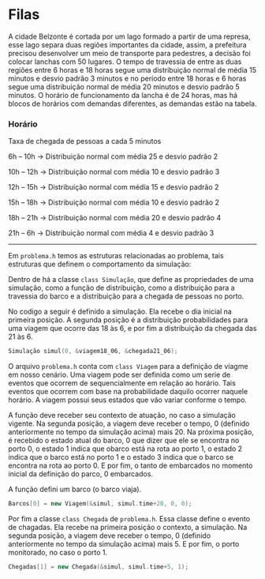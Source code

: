 # Filas

A cidade Belzonte é cortada por um lago formado a partir de uma represa, esse lago separa duas regiões importantes da cidade, assim, a prefeitura precisou desenvolver um meio de transporte para pedestres, a decisão foi colocar lanchas com 50 lugares.
O tempo de travessia de entre as duas regiões entre 6 horas e 18 horas segue uma distribuição normal de média 15 minutos e desvio padrão 3 minutos e no período entre 18 horas e 6 horas segue uma distribuição normal de média 20 minutos e desvio padrão 5 minutos.
O horário de funcionamento da lancha é de 24 horas, mas há blocos de horários com demandas diferentes, as demandas estão na tabela.

### Horário
Taxa de chegada de pessoas a cada 5 minutos 

6h – 10h -> Distribuição normal com média 25 e desvio padrão 2 

10h – 12h -> Distribuição normal com média 10 e desvio padrão 3 

12h – 15h -> Distribuição normal com média 15 e desvio padrão 2

15h – 18h -> Distribuição normal com média 10 e desvio padrão 2

18h – 21h -> Distribuição normal com média 20 e desvio padrão 4

21h – 6h -> Distribuição normal com média 4 e desvio padrão 3

---

Em `problema.h` temos as estruturas relacionadas ao problema, tais estruturas que definem o comportamento da simulação:

Dentro de há a classe `class Simulação`, que define as propriedades de uma simulação, como a função de distribuição, como a distribuição para a travessia do barco e a distribuição para a chegada de pessoas no porto.

No codigo a seguir é definido a simulação. Ela recebe o dia inicial na primeira posição. A segunda posição é a distribuição probabilidades para uma viagem que ocorre das 18 às 6, e por fim a distribuição da chegada das 21 às 6. 
```c++
Simulação simul(0, &viagem18_06, &chegada21_06);
```

O arquivo `problema.h` conta com `class Viagem` para a definição de viagme em nosso cenário. Uma viagem pode ser definida como um serie de eventos que ocorrem de sequencialmente em relação ao horário. Tais eventos que ocorrem com base na probabilidade daquilo ocorrer naquele horário. A viagem possui seus estados que vão variar conforme o tempo.

A função deve receber seu contexto de atuação, no caso a simulação vigente. Na segunda posição, a viagem deve receber o tempo, 0 (definido anteriormente no tempo da simulação acima) mais 20. Na próxima posição, é recebido o estado atual do barco, 0 que dizer que ele se encontra no porto 0, o estado 1 indica que obarco está na rota ao porto 1, o estado 2 indica que o barco está no porto 1 e o estado 3 indica que o barco se encontra na rota ao porto 0. E por fim, o tanto de embarcados no momento inicial da definição do parco, 0 embarcados.

A função defini um barco (o barco viaja).

```c++
Barcos[0] = new Viagem(&simul, simul.time+20, 0, 0);
```

Por fim a classe `class Chegada` de `problema.h`. Essa classe define o evento de chagadas. Ela recebe na primeira posição o contexto, a simulação. Na segunda posição, a viagem deve receber o tempo, 0 (definido anteriormente no tempo da simulação acima) mais 5. E por fim, o porto monitorado, no caso o porto 1.

```c++
Chegadas[1] = new Chegada(&simul, simul.time+5, 1);
```

